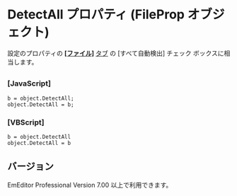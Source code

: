 # DetectAll プロパティ (FileProp オブジェクト)

設定のプロパティの **[\[ファイル\]](../../dlg/properties/file/index)** [タブ](../../dlg/properties/file/index) の
\[すべて自動検出\] チェック ボックスに相当します。

## 

### \[JavaScript\]

```
b = object.DetectAll;
object.DetectAll = b;
```

### \[VBScript\]

```
b = object.DetectAll
object.DetectAll = b
```

## バージョン

EmEditor Professional Version 7.00 以上で利用できます。
